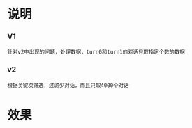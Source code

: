 # 说明


### V1
    
    针对v2中出现的问题，处理数据，turn0和turn1的对话只取指定个数的数据

### v2

    根据关键次筛选，过滤少对话，而且只取4000个对话

# 效果


